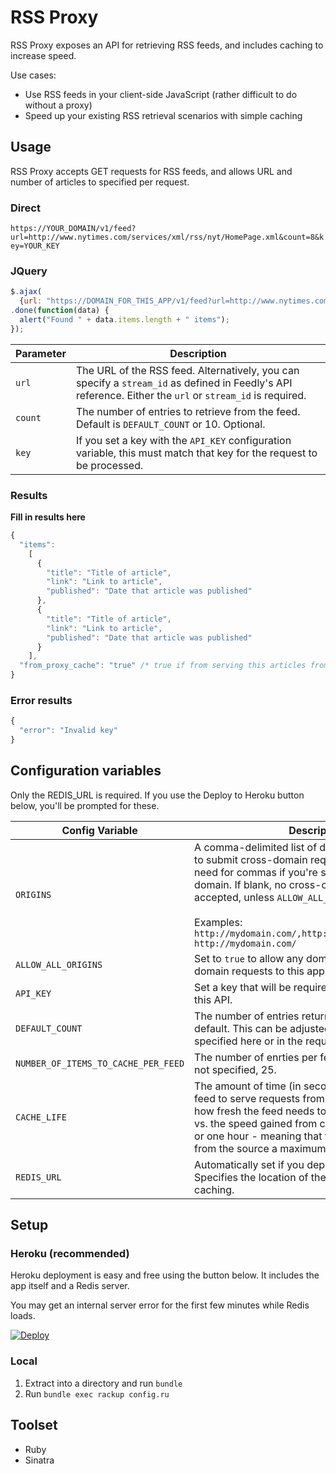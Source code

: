 # RSS Proxy

RSS Proxy exposes an API for retrieving RSS feeds, and includes caching to increase speed.

Use cases:
- Use RSS feeds in your client-side JavaScript (rather difficult to do without a proxy)
- Speed up your existing RSS retrieval scenarios with simple caching

## Usage

RSS Proxy accepts GET requests for RSS feeds, and allows URL and number of articles to specified per request.

### Direct

`https://YOUR_DOMAIN/v1/feed?url=http://www.nytimes.com/services/xml/rss/nyt/HomePage.xml&count=8&key=YOUR_KEY`

### JQuery

```javascript
$.ajax(
  {url: "https://DOMAIN_FOR_THIS_APP/v1/feed?url=http://www.nytimes.com/services/xml/rss/nyt/HomePage.xml&count=8&key=YOUR_KEY"})
.done(function(data) {
  alert("Found " + data.items.length + " items");
});
```

Parameter | Description
--------- | -----------
`url`    | The URL of the RSS feed. Alternatively, you can specify a `stream_id` as defined in Feedly's API reference. Either the `url` or `stream_id` is required.
`count`   | The number of entries to retrieve from the feed. Default is `DEFAULT_COUNT` or 10. Optional.
`key`     | If you set a key with the `API_KEY` configuration variable, this must match that key for the request to be processed.

### Results

**Fill in results here**

```javascript
{
  "items":
    [
      {
        "title": "Title of article", 
        "link": "Link to article",
        "published": "Date that article was published"
      },
      {
        "title": "Title of article", 
        "link": "Link to article",
        "published": "Date that article was published"
      }
    ],
  "from_proxy_cache": "true" /* true if from serving this articles from cache */
}
```

### Error results

```javascript
{
  "error": "Invalid key"
}
```

## Configuration variables

Only the REDIS_URL is required. If you use the Deploy to Heroku button below, you'll be prompted for these.

Config Variable | Description
--------------- | -----------
`ORIGINS`       | A comma-delimited list of domains that are allowed to submit cross-domain requests to the app.  No need for commas if you're specifying just one domain. If blank, no cross-origin requests will be accepted, unless `ALLOW_ALL_ORIGINS` is set to `true` <br/><br/>Examples:<br/>`http://mydomain.com/,http://someotherdomain.com/`<br/>`http://mydomain.com/`
`ALLOW_ALL_ORIGINS` | Set to `true` to allow any domain to submit cross-domain requests to this app. Not recommended.
`API_KEY`       | Set a key that will be required to make a request to this API.
`DEFAULT_COUNT` | The number of entries returned for a given feed by default. This can be adjusted per request. If not specified here or in the request, the default is 10.
`NUMBER_OF_ITEMS_TO_CACHE_PER_FEED` | The number of enrties per feed to cache in Redis. If not specified, 25.
`CACHE_LIFE` | The amount of time (in seconds) after fetching a feed to serve requests from the cache. Think about how fresh the feed needs to be for your use case vs. the speed gained from caching. If blank, 3600 or one hour - meaning that feeds will be updated from the source a maximum of once per hour.
`REDIS_URL` | Automatically set if you deploy to Heroku below. Specifies the location of the Redis server used for caching.

## Setup

### Heroku (recommended)

Heroku deployment is easy and free using the button below. It includes the app itself and a Redis server.

You may get an internal server error for the first few minutes while Redis loads.

[![Deploy](https://www.herokucdn.com/deploy/button.png)](https://heroku.com/deploy)

### Local
1. Extract into a directory and run `bundle`
2. Run `bundle exec rackup config.ru`

## Toolset

- Ruby
- Sinatra
